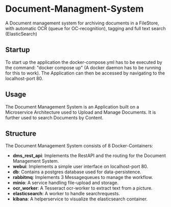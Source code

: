 # Document-Managment-System
A Document management system for archiving documents in a FileStore, with automatic OCR (queue for OC-recognition), tagging and full text search (ElasticSearch)

## Startup
To start up the application the docker-compose.yml has to be executed by the command: "docker compose up" (A docker daemon has to be running for this to work). The Application can then be accessed by navigating to the localhost-port 80.
## Usage
The Document Management System is an Application built on a Microservice Architecture used to Upload and Manage Documents. It is further used to search Documents by Content. 
## Structure
The Document Management System consists of 8 Docker-Containers:
- **dms_rest_api**: Implements the RestAPI and the routing for the Document Management System.
- **webui**: Implements a simple user interface on localhost-port 80.
- **db**: Contains a postgres database used for data-persistence.
- **rabbitmq**: Implements 3 Messagequeues to manage the workflow.
- **minio**: A service handling file-upload and storage.
- **ocr_worker**: A Tesseract ocr-worker to extract text from a picture.
- **elasticsearch**: A worker to handle searchrequests.
- **kibana**: A helperservice to visualize the elasticsearch container.


